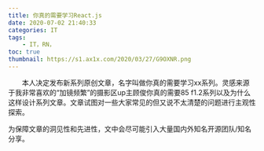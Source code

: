 ```yaml
---
title: 你真的需要学习React.js
date: 2020-07-02 21:40:33
categories: IT
tags:
    - IT，RN，
toc: true
thumbnail: https://s1.ax1x.com/2020/03/27/G9OXNR.png
---
```


　　本人决定发布新系列原创文章，名字叫做你真的需要学习xx系列。灵感来源于我非常喜欢的“加镜频繁”的摄影区up主顾俊你真的需要85 f1.2系列以及为什么这样设计系列文章。文章试图对一些大家常见的但又说不太清楚的问题进行主观性探索。

​		为保障文章的洞见性和先进性，文中会尽可能引入大量国内外知名开源团队/知名分享。

<!--more-->



